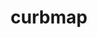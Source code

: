 ---
title: curbmap
description: We are building a platform to engage the community to map and update the city's parking restrictions. Simultaneously we want to create an app that is easy for all people (community members, visitors, etc.) to use to see the landscape of parking around themselves. We want to help you avoid endlessly searching for parking in all the wrong places and reduce your risk of getting tickets.
image: /assets/images/projects/curbmap.jpg
alt: "'parking sign'"
links: 
  - name: Github
    url: 'https://github.com/curbmap'
  - name: Site
    url: 'https://curbmap.com/'
looking: 
  - UX designers 
  - UX researchers 
  - UI designers
location: Downtown LA
hide: true
# partner: 
status: On Hold
---